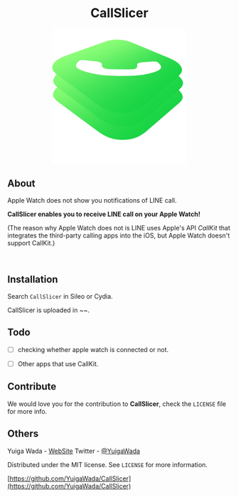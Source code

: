 
<h1 align="center">CallSlicer</h1>
<p align="center">
<img src="images/CallSlicer.png" width=60%>
</p>

## About

Apple Watch does not show you notifications of LINE call.

**CallSlicer enables you to receive LINE call on your Apple Watch!**


(The reason why Apple Watch does not is LINE uses Apple's API *CallKit* that integrates the third-party calling apps into the iOS, but Apple Watch doesn't support CallKit.)

<br>


## Installation

Search ```CallSlicer``` in Sileo or Cydia.

CallSlicer is uploaded in ~~.


## Todo

- [ ] checking whether apple watch is connected or not.
- [ ] Other apps that use CallKit.


## Contribute

We would love you for the contribution to **CallSlicer**, check the ``LICENSE`` file for more info.



## Others

Yuiga Wada -  [WebSite](https://yuigawada.github.io/)
Twitter         - [@YuigaWada](https://twitter.com/YuigaWada)





Distributed under the MIT license. See ``LICENSE`` for more information.

[https://github.com/YuigaWada/CallSlicer](https://github.com/YuigaWada/CallSlicer)
